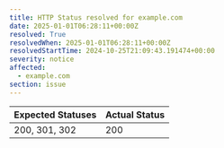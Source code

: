 ```yaml
---
title: HTTP Status resolved for example.com
date: 2025-01-01T06:28:11+00:00Z
resolved: True
resolvedWhen: 2025-01-01T06:28:11+00:00Z
resolvedStartTime: 2024-10-25T21:09:43.191474+00:00
severity: notice
affected:
  - example.com
section: issue
---
```


| Expected Statuses | Actual Status  |
|-------------------|----------------|
| 200, 301, 302 | 200 |
